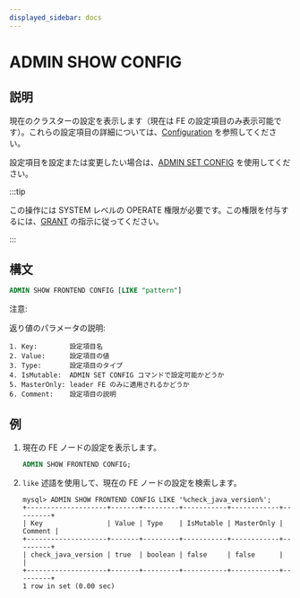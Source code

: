 ```yaml
---
displayed_sidebar: docs
---
```


# ADMIN SHOW CONFIG

## 説明

現在のクラスターの設定を表示します（現在は FE の設定項目のみ表示可能です）。これらの設定項目の詳細については、[Configuration](../../../../administration/management/FE_configuration.md) を参照してください。

設定項目を設定または変更したい場合は、[ADMIN SET CONFIG](ADMIN_SET_CONFIG.md) を使用してください。

:::tip

この操作には SYSTEM レベルの OPERATE 権限が必要です。この権限を付与するには、[GRANT](../../account-management/GRANT.md) の指示に従ってください。

:::

## 構文

```sql
ADMIN SHOW FRONTEND CONFIG [LIKE "pattern"]
```

注意:

返り値のパラメータの説明:

```plain text
1. Key:        設定項目名
2. Value:      設定項目の値
3. Type:       設定項目のタイプ
4. IsMutable:  ADMIN SET CONFIG コマンドで設定可能かどうか
5. MasterOnly: leader FE のみに適用されるかどうか
6. Comment:    設定項目の説明
```

## 例

1. 現在の FE ノードの設定を表示します。

    ```sql
    ADMIN SHOW FRONTEND CONFIG;
    ```

2. `like` 述語を使用して、現在の FE ノードの設定を検索します。

    ```plain text
    mysql> ADMIN SHOW FRONTEND CONFIG LIKE '%check_java_version%';
    +--------------------+-------+---------+-----------+------------+---------+
    | Key                | Value | Type    | IsMutable | MasterOnly | Comment |
    +--------------------+-------+---------+-----------+------------+---------+
    | check_java_version | true  | boolean | false     | false      |         |
    +--------------------+-------+---------+-----------+------------+---------+
    1 row in set (0.00 sec)
    ```
